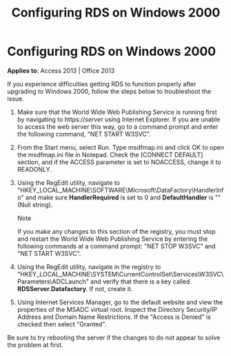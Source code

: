 ﻿---
title: Configuring RDS on Windows 2000
TOCTitle: Configuring RDS on Windows 2000
ms:assetid: eb2d4c1d-8b3b-07ac-258f-edb0b1a3daba
ms:mtpsurl: https://msdn.microsoft.com/library/JJ250193(v=office.15)
ms:contentKeyID: 48548482
ms.date: 09/18/2015
mtps_version: v=office.15
---

# Configuring RDS on Windows 2000


**Applies to**: Access 2013 | Office 2013

If you experience difficulties getting RDS to function properly after upgrading to Windows 2000, follow the steps below to troubleshoot the issue.

1.  Make sure that the World Wide Web Publishing Service is running first by navigating to https://*server* using Internet Explorer. If you are unable to access the web server this way, go to a command prompt and enter the following command, "NET START W3SVC".

2.  From the Start menu, select Run. Type msdfmap.ini and click OK to open the msdfmap.ini file in Notepad. Check the \[CONNECT DEFAULT\] section, and if the ACCESS parameter is set to NOACCESS, change it to READONLY.

3.  Using the RegEdit utility, navigate to "HKEY\_LOCAL\_MACHINE\\SOFTWARE\\Microsoft\\DataFactory\\HandlerInfo" and make sure **HandlerRequired** is set to 0 and **DefaultHandler** is "" (Null string).
    
    > [!NOTE]
    > If you make any changes to this section of the registry, you must stop and restart the World Wide Web Publishing Service by entering the following commands at a command prompt: "NET STOP W3SVC" and "NET START W3SVC".

4.  Using the RegEdit utility, navigate in the registry to "HKEY\_LOCAL\_MACHINE\\SYSTEM\\CurrentControlSet\\Services\\W3SVC\\Parameters\\ADCLaunch" and verify that there is a key called **RDSServer.Datafactory**. If not, create it.

5.  Using Internet Services Manager, go to the default website and view the properties of the MSADC virtual root. Inspect the Directory Security/IP Address and Domain Name Restrictions. If the "Access is Denied" is checked then select "Granted".

Be sure to try rebooting the server if the changes to do not appear to solve the problem at first.

